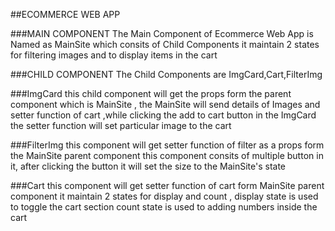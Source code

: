 ##ECOMMERCE WEB APP 

###MAIN COMPONENT
The Main Component of Ecommerce Web App is Named as MainSite which consits of Child Components 
it maintain 2 states for filtering images and to display items in the cart

###CHILD COMPONENT
The Child Components are ImgCard,Cart,FilterImg

###ImgCard
this child component will get the props form the parent component which is MainSite ,
the MainSite will send details of Images and setter function of cart ,while clicking the add to cart button in the ImgCard
the setter function will set particular image to the cart

###FilterImg
this component will get setter function of filter as a props form the MainSite parent component 
this component consits of multiple button in it, after clicking the button it will set the size to the MainSite's state

###Cart
this component will get setter function of cart form MainSite parent component
it maintain 2 states for display and count , display state is used to toggle the cart section
count state is used to adding numbers inside the cart 



